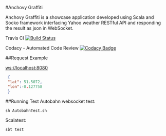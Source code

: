 #Anchovy Graffiti 
 
Anchovy Graffiti is a showcase application developed using Scala and Socko framework interfacing Yahoo weather RESTful API and responding the result as json in WebSocket.

Travis CI
[![Build Status](https://travis-ci.org/Iman/anchovy-graffiti.svg)](https://travis-ci.org/Iman/anchovy-graffiti)

Codacy - Automated Code Review
[![Codacy Badge](https://www.codacy.com/project/badge/6bf3c4400e5e4cefb9b131c74c7f4b09)](https://www.codacy.com/app/iman/anchovy-graffiti)

##Request Example 
 
 [ws://localhost:8080](ws://localhost:8080)
 
```json
 {
 "lat": 51.5072,
 "lon":-0.127758
 }
 ```

##Running Test
Autobahn websocket test:
```
sh AutobahnTest.sh
```
 
Scalatest:
```
sbt test
``` 
 
 